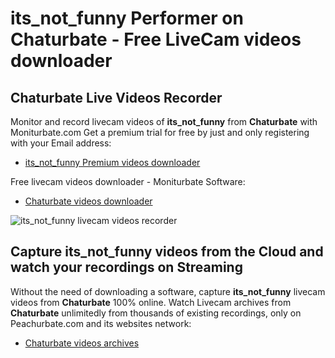 # its_not_funny Performer on Chaturbate - Free LiveCam videos downloader

## Chaturbate Live Videos Recorder

Monitor and record livecam videos of **its_not_funny** from **Chaturbate** with Moniturbate.com
Get a premium trial for free by just and only registering with your Email address:
* [its_not_funny Premium videos downloader](https://moniturbate.com/request-demo-licence-key.html)

Free livecam videos downloader - Moniturbate Software:
* [Chaturbate videos downloader](https://moniturbate.com/moniturbate-download-software.html)

![its_not_funny livecam videos recorder](https://peachurnet.com/templates/moniturbate-software.png)


## Capture its_not_funny videos from the Cloud and watch your recordings on Streaming

Without the need of downloading a software, capture **its_not_funny** livecam videos from **Chaturbate** 100% online.
Watch Livecam archives from **Chaturbate** unlimitedly from thousands of existing recordings, only on Peachurbate.com and its websites network:
* [Chaturbate videos archives](https://peachurnet.com/)